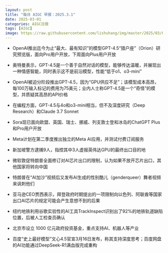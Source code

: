 ```yaml
---
layout: post
title: "每日 AIGC 早报：2025.3.1"
date: 2025-03-01
categories: AIGC日报
tags: [AIGC]
image: https://raw.githubusercontent.com/lishuhang/img/master/2025/03/0301-d.jpg
---
```


- OpenAI推出迄今为止“最大、最有知识”的模型GPT-4.5“猎户座”（Orion）研究预览版，面向Pro用户开放，下周面向Plus用户开放

- 奥特曼表示，GPT-4.5是一个善于自然对话的模型，能够传达温暖，并展现出一种情感智能，同时表示这不是前沿模型，性能“低于o1、o3-mini”

- OpenAI被迫分阶段推出GPT-4.5，因为“GPU供应不足”；该模型成本高昂，每100万输入标记的费用为75美元；业内人士称GPT-4.5是一个“奇怪”的模型，并质疑其高昂的API价格

- 在编程方面，GPT-4.5与4o和o3-mini相当，但不及深度研究（Deep Research）和Claude 3.7 Sonnet

- Sora现已面向欧盟、英国、瑞士、挪威、列支敦士登和冰岛的ChatGPT Plus和Pro用户开放

- Meta计划在第二季度推出独立的Meta AI应用，并测试付费订阅服务

- 新加坡警方逮捕9人，指控其中3人虚报英伟达GPU的最终出口目的地

- 微软敦促特朗普全面修订对AI芯片出口的限制，认为如果不放开芯片出口，其他国家将转向中国

- 特朗普在“AI加沙”视频后又发布AI生成的性别酷儿（genderqueer）舞者视频来讽刺他们

- 亚马逊CEO贾西表示，拜登政府时期提出的一项限制向以色列、阿联酋等国家出口AI芯片的规定可能会产生意想不到的后果

- 纽约地铁利用谷歌实验性的AI工具TrackInspect识别出了92%的地铁轨道缺陷位置，后被人工检查员确认

- 北京市设立 1000 亿元政府投资基金，重点支持AI、机器人等产业

- 百度“史上最好模型”文心4.5官宣3月16日发布，称其支持深度思考；百度网盘的AI功能通过DeepSeek-R1满血版完成重构
